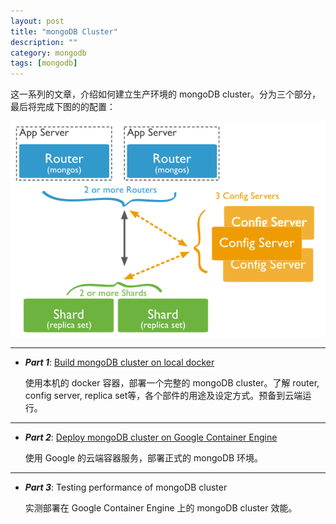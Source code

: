 ```yaml
---
layout: post
title: "mongoDB Cluster"
description: ""
category: mongodb
tags: [mongodb]
---
```



这一系列的文章，介绍如何建立生产环境的 mongoDB cluster。分为三个部分，最后将完成下图的的配置：

![alt text][img-mongo-archi]

---

- ***Part 1***: [Build mongoDB cluster on local docker](/mongodb/2015/09/11/build-mongodb-cluster-on-local-docker)

   使用本机的 docker 容器，部署一个完整的 mongoDB cluster。了解 router, config server, replica set等，各个部件的用途及设定方式。预备到云端运行。

---

- ***Part 2***: [Deploy mongoDB cluster on Google Container Engine](/mongodb/2015/09/21/deploy-mongodb-cluster-on-google-container-engine)

   使用 Google 的云端容器服务，部署正式的 mongoDB 环境。

---

- ***Part 3***: Testing performance of mongoDB cluster

   实测部署在 Google Container Engine 上的 mongoDB cluster 效能。

[img-mongo-archi]: /assets/img/2015-09/20150911-mongodb-official-architecture.png "MongoDB architecture"

